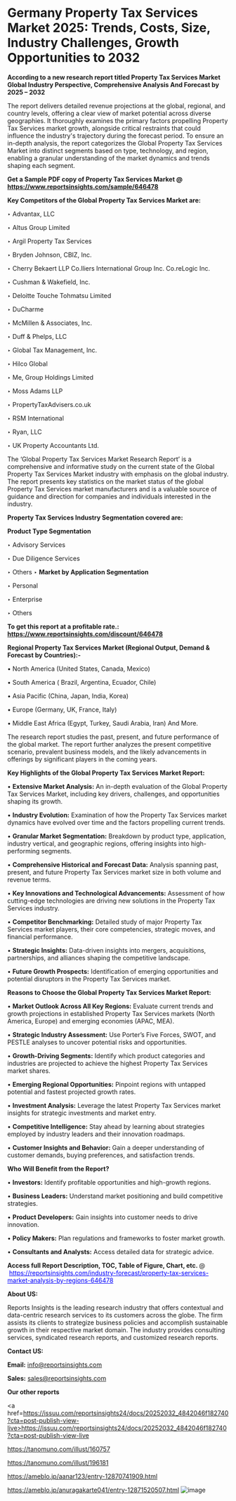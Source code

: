 # Germany Property Tax Services Market 2025: Trends, Costs, Size, Industry Challenges, Growth Opportunities to 2032

<strong>According to a new research report titled Property Tax Services Market Global Industry Perspective, Comprehensive Analysis And Forecast by 2025 – 2032</strong>

The report delivers detailed revenue projections at the global, regional, and country levels, offering a clear view of market potential across diverse geographies. It thoroughly examines the primary factors propelling Property Tax Services market growth, alongside critical restraints that could influence the industry's trajectory during the forecast period. To ensure an in-depth analysis, the report categorizes the Global Property Tax Services Market into distinct segments based on type, technology, and region, enabling a granular understanding of the market dynamics and trends shaping each segment.

<strong>Get a Sample PDF copy of Property Tax Services Market </strong><strong>@<a href=https://www.reportsinsights.com/sample/646478 style=color:#0000ff;> https://www.reportsinsights.com/sample/646478</a></strong></font>

<strong>Key Competitors of the Global Property Tax Services Market are:</strong>

‣ Advantax, LLC

‣ Altus Group Limited

‣ Argil Property Tax Services

‣ Bryden Johnson, CBIZ, Inc.

‣ Cherry Bekaert LLP
 Co.lliers International Group Inc.
 Co.reLogic Inc.

‣ Cushman & Wakefield, Inc.

‣ Deloitte Touche Tohmatsu Limited

‣ DuCharme

‣ McMillen & Associates, Inc.

‣ Duff & Phelps, LLC

‣ Global Tax Management, Inc.

‣ Hilco Global

‣ Me, Group Holdings Limited

‣ Moss Adams LLP

‣ PropertyTaxAdvisers.co.uk

‣ RSM International

‣ Ryan, LLC

‣ UK Property Accountants Ltd.

The ‘Global Property Tax Services Market Research Report’ is a comprehensive and informative study on the current state of the Global Property Tax Services Market industry with emphasis on the global industry. The report presents key statistics on the market status of the global Property Tax Services market manufacturers and is a valuable source of guidance and direction for companies and individuals interested in the industry.

<strong>Property Tax Services Industry Segmentation covered are:</strong>

<strong>Product Type Segmentation</strong>

‣ Advisory Services

‣ Due Diligence Services

‣ Others
‣ 
<strong>Market by Application Segmentation</strong>

‣ Personal

‣ Enterprise

‣ Others

<strong>To get this report at a profitable rate.: <a href=https://www.reportsinsights.com/discount/646478 style=color:#0000ff;>https://www.reportsinsights.com/discount/646478</a></strong></font>

<strong>Regional Property Tax Services Market (Regional Output, Demand &amp; Forecast by Countries):-</strong>

• North America (United States, Canada, Mexico)

• South America ( Brazil, Argentina, Ecuador, Chile)

• Asia Pacific (China, Japan, India, Korea)

• Europe (Germany, UK, France, Italy)

• Middle East Africa (Egypt, Turkey, Saudi Arabia, Iran) And More.

The research report studies the past, present, and future performance of the global market. The report further analyzes the present competitive scenario, prevalent business models, and the likely advancements in offerings by significant players in the coming years.

<strong>Key Highlights of the Global Property Tax Services Market Report:</strong>

• <strong>Extensive Market Analysis:</strong> An in-depth evaluation of the Global Property Tax Services Market, including key drivers, challenges, and opportunities shaping its growth.

• <strong>Industry Evolution:</strong> Examination of how the Property Tax Services market dynamics have evolved over time and the factors propelling current trends.

• <strong>Granular Market Segmentation:</strong> Breakdown by product type, application, industry vertical, and geographic regions, offering insights into high-performing segments.

• <strong>Comprehensive Historical and Forecast Data:</strong> Analysis spanning past, present, and future Property Tax Services market size in both volume and revenue terms.

• <strong>Key Innovations and Technological Advancements:</strong> Assessment of how cutting-edge technologies are driving new solutions in the Property Tax Services industry.

• <strong>Competitor Benchmarking:</strong> Detailed study of major Property Tax Services market players, their core competencies, strategic moves, and financial performance.

• <strong>Strategic Insights:</strong> Data-driven insights into mergers, acquisitions, partnerships, and alliances shaping the competitive landscape.

• <strong>Future Growth Prospects:</strong> Identification of emerging opportunities and potential disruptors in the Property Tax Services market.

<strong>Reasons to Choose the Global Property Tax Services Market Report:</strong>

• <strong>Market Outlook Across All Key Regions:</strong> Evaluate current trends and growth projections in established Property Tax Services markets (North America, Europe) and emerging economies (APAC, MEA).

• <strong>Strategic Industry Assessment:</strong> Use Porter’s Five Forces, SWOT, and PESTLE analyses to uncover potential risks and opportunities.

• <strong>Growth-Driving Segments:</strong> Identify which product categories and industries are projected to achieve the highest Property Tax Services market shares.

• <strong>Emerging Regional Opportunities:</strong> Pinpoint regions with untapped potential and fastest projected growth rates.

• <strong>Investment Analysis:</strong> Leverage the latest Property Tax Services market insights for strategic investments and market entry.

• <strong>Competitive Intelligence:</strong> Stay ahead by learning about strategies employed by industry leaders and their innovation roadmaps.

• <strong>Customer Insights and Behavior:</strong> Gain a deeper understanding of customer demands, buying preferences, and satisfaction trends.

<strong>Who Will Benefit from the Report?</strong>

• <strong>Investors:</strong> Identify profitable opportunities and high-growth regions.

• <strong>Business Leaders:</strong> Understand market positioning and build competitive strategies.

• <strong>Product Developers:</strong> Gain insights into customer needs to drive innovation.

• <strong>Policy Makers:</strong> Plan regulations and frameworks to foster market growth.

• <strong>Consultants and Analysts:</strong> Access detailed data for strategic advice.
</ul>
<strong>Access full Report Description, TOC, Table of Figure, Chart, etc. </strong>@  <a href=https://reportsinsights.com/industry-forecast/property-tax-services-market-analysis-by-regions-646478 style=color:#0000ff;>https://reportsinsights.com/industry-forecast/property-tax-services-market-analysis-by-regions-646478</a></font>

<strong><strong>About US</strong>:</strong>

Reports Insights is the leading research industry that offers contextual and data-centric research services to its customers across the globe. The firm assists its clients to strategize business policies and accomplish sustainable growth in their respective market domain. The industry provides consulting services, syndicated research reports, and customized research reports.

<strong>Contact US:</strong>

<p class=""""><b>Email:</b> <a href=mailto:info@reportsinsights.com>info@reportsinsights.com</a></p>
<p class=""""><b>Sales:</b> <a href=mailto:sales@reportsinsights.com>sales@reportsinsights.com</a></p>

<strong>Our other reports</strong>

<a href=https://issuu.com/reportsinsights24/docs/20252032_4842046f182740?cta=post-publish-view-live>https://issuu.com/reportsinsights24/docs/20252032_4842046f182740?cta=post-publish-view-live</a>

<a href=https://tanomuno.com/illust/160757>https://tanomuno.com/illust/160757</a>

<a href=https://tanomuno.com/illust/196181>https://tanomuno.com/illust/196181</a>

<a href=https://ameblo.jp/aanar123/entry-12870741909.html>https://ameblo.jp/aanar123/entry-12870741909.html</a>

<a href=https://ameblo.jp/anuragakarte041/entry-12871520507.html>https://ameblo.jp/anuragakarte041/entry-12871520507.html</a>
![image](https://github.com/user-attachments/assets/bdbccc86-24fd-4f41-8307-3a62c0fc5e7b)
